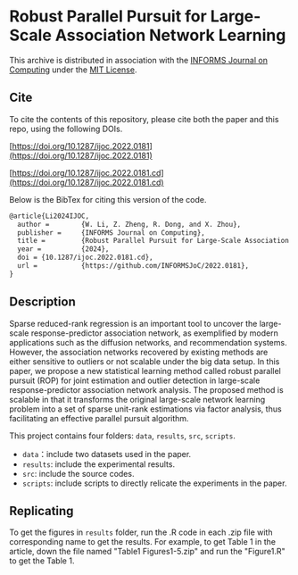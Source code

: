 # Robust Parallel Pursuit for Large-Scale Association Network Learning
This archive is distributed in association with the [INFORMS Journal on Computing](https://pubsonline.informs.org/journal/ijoc) under the [MIT License](https://github.com/INFORMSJoC/2019.0000/blob/master/LICENSE).
## Cite
To cite the contents of this repository, please cite both the paper and this repo, using the following DOIs.

[https://doi.org/10.1287/ijoc.2022.0181](https://doi.org/10.1287/ijoc.2022.0181)

[https://doi.org/10.1287/ijoc.2022.0181.cd](https://doi.org/10.1287/ijoc.2022.0181.cd)

Below is the BibTex for citing this version of the code.
```latex
@article{Li2024IJOC,
  author =        {W. Li, Z. Zheng, R. Dong, and X. Zhou},
  publisher =     {INFORMS Journal on Computing},
  title =         {Robust Parallel Pursuit for Large-Scale Association Network Learning, v2022.0181},
  year =          {2024},
  doi = {10.1287/ijoc.2022.0181.cd},
  url =           {https://github.com/INFORMSJoC/2022.0181},
}  
```
## Description
Sparse reduced-rank regression is an important tool to uncover the large-scale response-predictor association network,  as exemplified by modern applications such as the diffusion networks, and recommendation systems. However, the association networks recovered by existing methods are either sensitive to outliers or not scalable under the big data setup. In this paper, we propose a new statistical learning method called robust parallel pursuit (ROP) for joint estimation and outlier detection in large-scale response-predictor association network analysis.  The proposed method is scalable in that it transforms the original large-scale network learning problem into a set of sparse unit-rank estimations via factor analysis,  thus facilitating an effective parallel pursuit algorithm.  

This project contains four folders: `data`, `results`, `src`, `scripts`.
- `data`：include two datasets used in the paper.
- `results`: include the experimental results.
- `src`: include the source codes.
- `scripts`: include scripts to directly relicate the experiments in the paper.

## Replicating
To get the figures in `results` folder, run the .R code in each .zip file with corresponding name to get the results. For example, to get Table 1 in the article, down the file named "Table1 Figures1-5.zip" and run the "Figure1.R" to get the Table 1.
